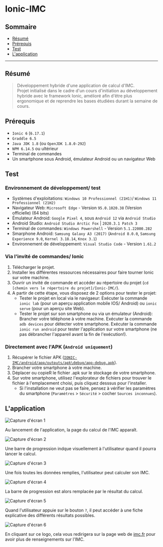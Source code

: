 # Ionic-IMC

## Sommaire

- [Résumé](#résumé)
- [Prérequis](#prérequis)
- [Test](#test)
- [L'application](#lapplication)

---

## Résumé

> Développement hybride d'une application de calcul d'IMC.   
> Projet initialisé dans le cadre d'un cours d'initiation au développement hybride avec le framework Ionic, amélioré afin d'être plus ergonomique et de reprendre les bases étudiées durant la semaine de cours.
   
## Prérequis

- `Ionic 6` (`6.17.1`)
- `Graddle 6.5`
- `Java JDK 1.8` (ou `OpenJDK 1.8.0-292`)
- `NPM 6.14.5` ou ultérieur
- Terminal de commandes
- Un smartphone sous Android, émulateur Android ou un navigateur Web

## Test

### Environnement de développement/ test

 - Systèmes d'exploitations: `Windows 10 Professionnel (21H1)`/ `Windows 11 Professionnel (21H2)`
 - Navigateur Web: `Microsoft Edge` - Version `95.0.1020.38` (Version officielle) (64 bits)
 - Émulateur Android: `Google Pixel 4`, sous `Android 12` via `Android Studio`
 - Android Studio: `Android Studio Arctic Fox` | `2020.3.1 Patch 3`
 - Terminal de commandes: `Windows Powershell` - Version `5.1.22000.282`
 - Smarphone Android: `Samsung Galaxy A3 (2017)` (`Android 8.0.0`, `Samsung Experience 9.0`, `Kernel 3.18.14`, `Knox 3.1`)
 - Environnement de développement: `Visual Studio Code` - Version `1.61.2`

### Via l'invité de commandes/ Ionic

1. Télécharger le projet.
2. Installer les différentes ressources nécessaires pour faire tourner Ionic sur votre machine.
3. Ouvrir un invité de commande et accéder au répertoire du projet (`cd [chemin vers le répertoire du projet]/Ionic-IMC/`).
4. A partir de cette étape, vous disposez de 2 options pour tester le projet:
   - Tester le projet en local via le navigaeur:
Exécuter la commande `ionic lab` (pour un aperçu application mobile IOS/ Android) ou `ionic serve` (pour un aperçu site Web).
   - Tester le projet sur son smartphone ou via un émulateur (Android):
Brancher votre téléphone à votre machine.
Exécuter la commande `adb devices` pour détecter votre smartphone.
Exécuter la commande `ionic run android` pour tester l'application sur votre smartphone (ne pas débrancher l'appareil avant la fin de l'exécution!).

### Directement avec l'APK (`Android uniquement`)
1. Récupérer le fichier APK ([`IONIC-IMC/android/app/outputs/apk\debug/app-debug.apk`](/android/app/build/outputs/apk/debug/app-debug.apk)).
2. Brancher votre smartphone à votre machine.
3. Déplacer ou copieR le fichier .apk sur le stockage de votre smartphone.
4. Sur votre smartphone, utilisez l'explorateur de fichiers pour trouver le fichier à l'emplacement choisi, puis cliquez desssus pour l'installer.
   - Si l'installation ne veut pas se faire, pensez à vérifier les paramètres du smartphone (`Paramètres` > `Sécurité` > cocher `Sources inconnues`).

## L'application
   
![Capture d'écran 1](/ressourcesReadme/IonicIMC-001.png)   

Au lancement de l'application, la page du calcul de l'IMC apparaît.

![Capture d'écran 2](/ressourcesReadme/IonicIMC-002.png)   

Une barre de progression indque visuellement à l'utilisateur quand il pourra lancer le calcul.

![Capture d'écran 3](/ressourcesReadme/IonicIMC-003.png)

Une fois toutes les données remplies, l'utilisateur peut calculer son IMC.

![Capture d'écran 4](/ressourcesReadme/IonicIMC-004.png)

La barre de progression est alors remplacée par le résultat du calcul.

![Capture d'écran 5](/ressourcesReadme/IonicIMC-005.png)

Quand l'utilisateur appuie sur le bouton `?`, il peut accéder à une fiche explicative des différents résultats possibles.

![Capture d'écran 6](/ressourcesReadme/IonicIMC-006.png)   

En cliquant sur ce logo, cela vous redirigera sur la page web de [imc.fr](https://www.imc.fr/calcul) pour avoir plus de renseignements sur l'IMC.
